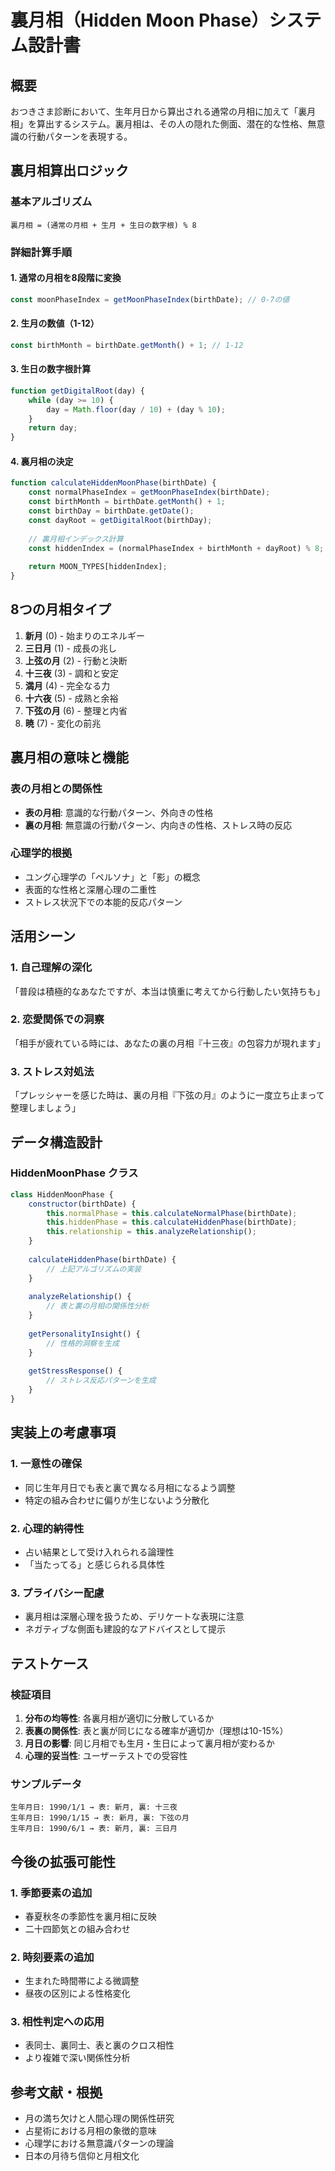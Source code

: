 # 裏月相（Hidden Moon Phase）システム設計書

## 概要
おつきさま診断において、生年月日から算出される通常の月相に加えて「裏月相」を算出するシステム。裏月相は、その人の隠れた側面、潜在的な性格、無意識の行動パターンを表現する。

## 裏月相算出ロジック

### 基本アルゴリズム
```
裏月相 = (通常の月相 + 生月 + 生日の数字根) % 8
```

### 詳細計算手順

#### 1. 通常の月相を8段階に変換
```javascript
const moonPhaseIndex = getMoonPhaseIndex(birthDate); // 0-7の値
```

#### 2. 生月の数値（1-12）
```javascript
const birthMonth = birthDate.getMonth() + 1; // 1-12
```

#### 3. 生日の数字根計算
```javascript
function getDigitalRoot(day) {
    while (day >= 10) {
        day = Math.floor(day / 10) + (day % 10);
    }
    return day;
}
```

#### 4. 裏月相の決定
```javascript
function calculateHiddenMoonPhase(birthDate) {
    const normalPhaseIndex = getMoonPhaseIndex(birthDate);
    const birthMonth = birthDate.getMonth() + 1;
    const birthDay = birthDate.getDate();
    const dayRoot = getDigitalRoot(birthDay);
    
    // 裏月相インデックス計算
    const hiddenIndex = (normalPhaseIndex + birthMonth + dayRoot) % 8;
    
    return MOON_TYPES[hiddenIndex];
}
```

## 8つの月相タイプ
1. **新月** (0) - 始まりのエネルギー
2. **三日月** (1) - 成長の兆し
3. **上弦の月** (2) - 行動と決断
4. **十三夜** (3) - 調和と安定
5. **満月** (4) - 完全なる力
6. **十六夜** (5) - 成熟と余裕
7. **下弦の月** (6) - 整理と内省
8. **暁** (7) - 変化の前兆

## 裏月相の意味と機能

### 表の月相との関係性
- **表の月相**: 意識的な行動パターン、外向きの性格
- **裏の月相**: 無意識の行動パターン、内向きの性格、ストレス時の反応

### 心理学的根拠
- ユング心理学の「ペルソナ」と「影」の概念
- 表面的な性格と深層心理の二重性
- ストレス状況下での本能的反応パターン

## 活用シーン

### 1. 自己理解の深化
「普段は積極的なあなたですが、本当は慎重に考えてから行動したい気持ちも」

### 2. 恋愛関係での洞察
「相手が疲れている時には、あなたの裏の月相『十三夜』の包容力が現れます」

### 3. ストレス対処法
「プレッシャーを感じた時は、裏の月相『下弦の月』のように一度立ち止まって整理しましょう」

## データ構造設計

### HiddenMoonPhase クラス
```javascript
class HiddenMoonPhase {
    constructor(birthDate) {
        this.normalPhase = this.calculateNormalPhase(birthDate);
        this.hiddenPhase = this.calculateHiddenPhase(birthDate);
        this.relationship = this.analyzeRelationship();
    }
    
    calculateHiddenPhase(birthDate) {
        // 上記アルゴリズムの実装
    }
    
    analyzeRelationship() {
        // 表と裏の月相の関係性分析
    }
    
    getPersonalityInsight() {
        // 性格的洞察を生成
    }
    
    getStressResponse() {
        // ストレス反応パターンを生成
    }
}
```

## 実装上の考慮事項

### 1. 一意性の確保
- 同じ生年月日でも表と裏で異なる月相になるよう調整
- 特定の組み合わせに偏りが生じないよう分散化

### 2. 心理的納得性
- 占い結果として受け入れられる論理性
- 「当たってる」と感じられる具体性

### 3. プライバシー配慮
- 裏月相は深層心理を扱うため、デリケートな表現に注意
- ネガティブな側面も建設的なアドバイスとして提示

## テストケース

### 検証項目
1. **分布の均等性**: 各裏月相が適切に分散しているか
2. **表裏の関係性**: 表と裏が同じになる確率が適切か（理想は10-15%）
3. **月日の影響**: 同じ月相でも生月・生日によって裏月相が変わるか
4. **心理的妥当性**: ユーザーテストでの受容性

### サンプルデータ
```
生年月日: 1990/1/1 → 表: 新月, 裏: 十三夜
生年月日: 1990/1/15 → 表: 新月, 裏: 下弦の月  
生年月日: 1990/6/1 → 表: 新月, 裏: 三日月
```

## 今後の拡張可能性

### 1. 季節要素の追加
- 春夏秋冬の季節性を裏月相に反映
- 二十四節気との組み合わせ

### 2. 時刻要素の追加
- 生まれた時間帯による微調整
- 昼夜の区別による性格変化

### 3. 相性判定への応用
- 表同士、裏同士、表と裏のクロス相性
- より複雑で深い関係性分析

## 参考文献・根拠
- 月の満ち欠けと人間心理の関係性研究
- 占星術における月相の象徴的意味
- 心理学における無意識パターンの理論
- 日本の月待ち信仰と月相文化